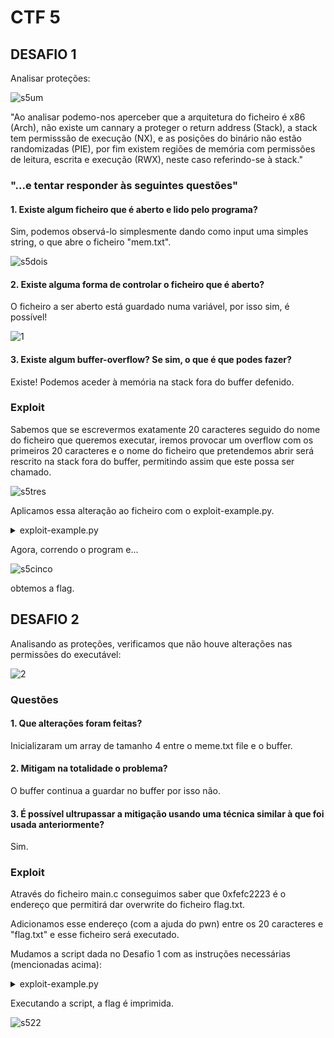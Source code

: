 # CTF 5

## DESAFIO 1
Analisar proteções:

![s5um](https://github.com/DCC-FCUP-SP/sp2223-t04g06/assets/116459746/63dc76b2-b88b-4a9d-aa98-dedee01b868e)

"Ao analisar podemo-nos aperceber que a arquitetura do ficheiro é x86 (Arch), não existe um cannary a proteger o return address (Stack), a stack tem permisssão de execução (NX), e as posições do binário não estão randomizadas (PIE), por fim existem regiões de memória com permissões de leitura, escrita e execução (RWX), neste caso referindo-se à stack."

### "...e tentar responder às seguintes questões"

#### 1. Existe algum ficheiro que é aberto e lido pelo programa?

Sim, podemos observá-lo simplesmente dando como input uma simples string, o que abre o ficheiro "mem.txt".

![s5dois](https://github.com/DCC-FCUP-SP/sp2223-t04g06/assets/116459746/9323199a-8b18-4383-a0f9-8a233af913e2)

#### 2. Existe alguma forma de controlar o ficheiro que é aberto?

O ficheiro a ser aberto está guardado numa variável, por isso sim, é possível!

![1](https://github.com/DCC-FCUP-SP/sp2223-t04g06/assets/116459746/95ee2fb4-dfad-4b40-862f-43e092158540)

#### 3. Existe algum buffer-overflow? Se sim, o que é que podes fazer?
Existe! Podemos aceder à memória na stack fora do buffer defenido.

### Exploit
Sabemos que se escrevermos exatamente 20 caracteres seguido do nome do ficheiro que queremos executar, iremos provocar um overflow com os primeiros 20 caracteres e o nome do ficheiro que pretendemos abrir será rescrito na stack fora do buffer, permitindo assim que este possa ser chamado.

![s5tres](https://github.com/DCC-FCUP-SP/sp2223-t04g06/assets/116459746/36a37816-4eac-4921-bd13-962163d8ef61)

Aplicamos essa alteração ao ficheiro com o exploit-example.py.

<details><summary>exploit-example.py</summary>
<p>

![s5quatro](https://github.com/DCC-FCUP-SP/sp2223-t04g06/assets/116459746/57921722-0e28-4696-9a09-76a6ed42a9d8)
 
</p>
</details>

Agora, correndo o program e... 

![s5cinco](https://github.com/DCC-FCUP-SP/sp2223-t04g06/assets/116459746/95dd71ea-6200-4e80-ae19-a49215d0548c)
 
 obtemos a flag.
 
 ## DESAFIO 2
 
 Analisando as proteções, verificamos que não houve alterações nas permissões do executável:
 
![2](https://github.com/DCC-FCUP-SP/sp2223-t04g06/assets/116459746/fe348af4-862e-4398-8070-fd729b79c889)
 
 ### Questões
 
#### 1. Que alterações foram feitas?
 Inicializaram um array de tamanho 4 entre o meme.txt file e o buffer.
#### 2. Mitigam na totalidade o problema?
 O buffer continua a guardar no buffer por isso não.
#### 3. É possível ultrupassar a mitigação usando uma técnica similar à que foi usada anteriormente?
 Sim.

### Exploit
Através do ficheiro main.c conseguimos saber que 0xfefc2223 é o endereço que permitirá dar overwrite do ficheiro flag.txt.

Adicionamos esse endereço (com a ajuda do pwn) entre os 20 caracteres e "flag.txt" e esse ficheiro será executado.

Mudamos a script dada no Desafio 1 com as instruções necessárias (mencionadas acima):

<details><summary>exploit-example.py</summary>
<p>

![s521](https://github.com/DCC-FCUP-SP/sp2223-t04g06/assets/116459746/c5d0fc1d-2f8d-4f85-8e6f-1b44058d3a5f)
 
</p>
</details>

Executando a script, a flag é imprimida.

![s522](https://github.com/DCC-FCUP-SP/sp2223-t04g06/assets/116459746/f11fa72b-de42-4742-931c-1b2ff1d46711)
